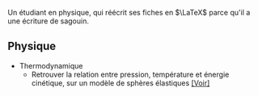 Un étudiant en physique, qui réécrit ses fiches en $\LaTeX$ parce qu'il a une écriture de sagouin.

## Physique

- Thermodynamique
    - Retrouver la relation entre pression, température et énergie cinétique, sur un modèle de sphères élastiques [[Voir]](https://github.com/atomicwelding/fiches/blob/master/thermodynamique/modele_gas_echelle_microscopique.pdf)  
